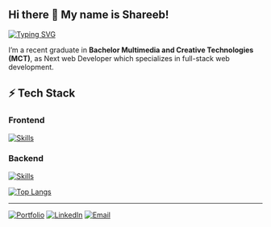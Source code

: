 ## Hi there 👋 My name is Shareeb!
[![Typing SVG](https://readme-typing-svg.herokuapp.com?size=18&color=1DA1F2&lines=Junior+Full-stack+Developer;MCT+Graduate;Always+Learning+🚀)](https://git.io/typing-svg)

<!--
**HashmiShareeb/HashmiShareeb** is a ✨ _special_ ✨ repository because its `README.md` (this file) appears on your GitHub profile.

Here are some ideas to get you started:


- 🔭 I’m currently working on ...
- 🌱 I’m currently learning ...
- 👯 I’m looking to collaborate on ...
- 🤔 I’m looking for help with ...
- 💬 Ask me about ...
- 📫 How to reach me: ...
- 😄 Pronouns: ...
- ⚡ Fun fact: ...
-->

I’m a recent graduate in **Bachelor Multimedia and Creative Technologies (MCT)**, as Next web Developer which specializes in full-stack web development.


## ⚡ Tech Stack

### Frontend
[![Skills](https://skillicons.dev/icons?i=html,css,js,ts,react,vue,svelte,tailwind,bootstrap&theme=light&perline=6)](https://skillicons.dev)

### Backend
[![Skills](https://skillicons.dev/icons?i=nodejs,express,python,go,cs,spring,graphql&theme=light&perline=6)](https://skillicons.dev)


[![Top Langs](https://github-readme-stats.vercel.app/api/top-langs/?username=HashmiShareeb&langs_count=6&layout=compact&theme=dark)](https://github.com/HashmiShareeb/github-readme-stats)


---

[![Portfolio](https://img.shields.io/badge/Portfolio-000?style=for-the-badge&logo=vercel&logoColor=white)](https://shareebhashmi.vercel.app)
[![LinkedIn](https://img.shields.io/badge/LinkedIn-0A66C2?style=for-the-badge&logo=linkedin&logoColor=white)](https://www.linkedin.com/in/YOUR-LINKEDIN)
[![Email](https://img.shields.io/badge/Email-D14836?style=for-the-badge&logo=gmail&logoColor=white)](mailto:YOUR.EMAIL@example.com)






